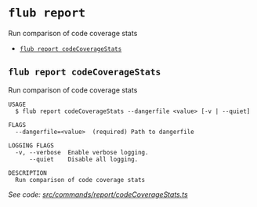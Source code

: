 `flub report`
=============

Run comparison of code coverage stats

* [`flub report codeCoverageStats`](#flub-report-codecoveragestats)

## `flub report codeCoverageStats`

Run comparison of code coverage stats

```
USAGE
  $ flub report codeCoverageStats --dangerfile <value> [-v | --quiet]

FLAGS
  --dangerfile=<value>  (required) Path to dangerfile

LOGGING FLAGS
  -v, --verbose  Enable verbose logging.
      --quiet    Disable all logging.

DESCRIPTION
  Run comparison of code coverage stats
```

_See code: [src/commands/report/codeCoverageStats.ts](https://github.com/microsoft/FluidFramework/blob/main/build-tools/packages/build-cli/src/commands/report/codeCoverageStats.ts)_
